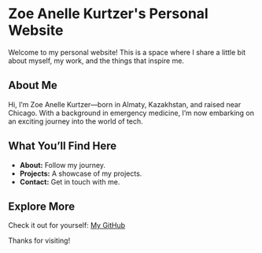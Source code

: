 <h1>Zoe Anelle Kurtzer's Personal Website</h1>
<p>Welcome to my personal website! This is a space where I share a little bit about myself, my work, and the things that inspire me.</p>

<h2>About Me</h2>
<p>Hi, I’m Zoe Anelle Kurtzer—born in Almaty, Kazakhstan, and raised near Chicago. With a background in emergency medicine, I’m now embarking on an exciting journey into the world of tech.</p>

<h2>What You’ll Find Here</h2>
<ul>
    <li><strong>About:</strong> Follow my journey.</li>
    <li><strong>Projects:</strong> A showcase of my projects.</li>
    <li><strong>Contact:</strong> Get in touch with me.</li>
</ul>

<h2>Explore More</h2>
<p>Check it out for yourself: <a href="https://github.com/zoekurtzer/zoekurtzer.github.io.git">My GitHub</a></p>

<p>Thanks for visiting!</p>
